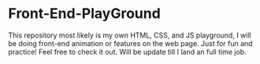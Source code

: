 # Front-End-PlayGround
This repository most likely is my own HTML, CSS, and JS playground, I will be doing front-end animation or features on the web page. Just for fun and practice! Feel free to check it out. Will be update till I land an full time job.
